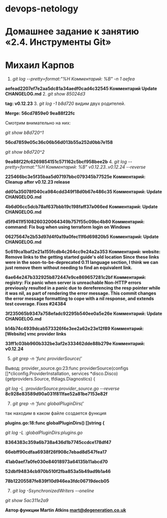 # devops-netology

# Домашнее задание к занятию «2.4. Инструменты Git»
# Михаил Карпов


1. _git log --pretty=format:"%H Комментарий: %B" -n 1 aefea_

**aefead2207ef7e2aa5dc81a34aedf0cad4c32545 Комментарий Update CHANGELOG.md**
2. _git show 85024d3_

**tag: v0.12.23**
3. _git log -1 b8d720_ видим двух родителей.

**Merge: 56cd7859e0 9ea88f22fc**

Смотрим внимательно на них:

_git show b8d720^1_

**56cd7859e05c36c06b56d013b55a252d0bb7e158**

_git show b8d720^2_

**9ea88f22fc6269854151c571162c5bcf958bee2b**
4. _git log --pretty=format:"%H Комментарий: %B" v0.12.23..v0.12.24 --reverse_

**225466bc3e5f35baa5d07197bbc079345b77525e Комментарий: Cleanup after v0.12.23 release**

**dd01a35078f040ca984cdd349f18d0b67e486c35 Комментарий: Update CHANGELOG.md**

**4b6d06cc5dcb78af637bbb19c198faff37a066ed Комментарий: Update CHANGELOG.md**

**d5f9411f5108260320064349b757f55c09bc4b80 Комментарий: command: Fix bug when using terraform login on Windows**

**06275647e2b53d97d4f0a19a0fec11f6d69820b5 Комментарий: Update CHANGELOG.md**

**5c619ca1baf2e21a155fcdb4c264cc9e24a2a353 Комментарий: website: Remove links to the getting started guide's old location Since these links were in the soon-to-be-deprecated 0.11 language section, I think we can just remove them without needing to find an equivalent link.**

**6ae64e247b332925b872447e9ce869657281c2bf Комментарий: registry: Fix panic when server is unreachable Non-HTTP errors previously resulted in a panic due to dereferencing the
resp pointer while it was nil, as part of rendering the error message.
This commit changes the error message formatting to cope with a nil
response, and extends test coverage. Fixes #24384**

**3f235065b9347a758efadc92295b540ee0a5e26e Комментарий: Update CHANGELOG.md**

**b14b74c4939dcab573326f4e3ee2a62e23e12f89 Комментарий: [Website] vmc provider links**

**33ff1c03bb960b332be3af2e333462dde88b279e Комментарий: v0.12.24**

5. _git grep -n 'func providerSource('_

Вывод: provider_source.go:23:func providerSource(configs []*cliconfig.ProviderInstallation, services *disco.Disco) (getproviders.Source, tfdiags.Diagnostics) {

_git log -L :providerSource:provider_source.go --reverse_
**8c928e83589d90a031f811fae52a81be7153e82f**

7. _git grep -n 'func globalPluginDirs('_

так находим в каком файле создается функция

**plugins.go:18:func globalPluginDirs() []string {**

_git log -L :globalPluginDirs:plugins.go_

**8364383c359a6b738a436d1b7745ccdce178df47** 

**66ebff90cdfaa6938f26f908c7ebad8d547fea17**

**41ab0aef7a0fe030e84018973a64135b11abcd70**

**52dbf94834cb970b510f2fba853a5b49ad9b1a46**

**78b12205587fe839f10d946ea3fdc06719decb05**

7. _git log -SsynchronizedWriters --oneline_

_git show 5ac311e2a9_

**Автор функции Martin Atkins <mart@degeneration.co.uk>**